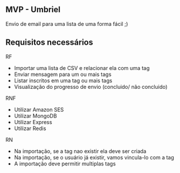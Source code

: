 MVP - Umbriel
-------------
Envio de email para uma lista de uma forma fácil ;)
 
 Requisitos necessários
-------
RF
- Importar uma lista de CSV e relacionar ela com uma tag
- Enviar mensagem para um ou mais tags
- Listar inscritos em uma tag ou mais tags
- Visualização do progresso de envio (concluido/ não concluido)

RNF
- Utilizar Amazon SES
- Utilizar MongoDB
- Utilizar Express
- Utilizar Redis

RN
- Na importação, se a tag nao existir ela deve ser criada
- Na importação, se o usuário já existir, vamos vincula-lo com a tag
- A importação deve permitir multiplas tags
 

